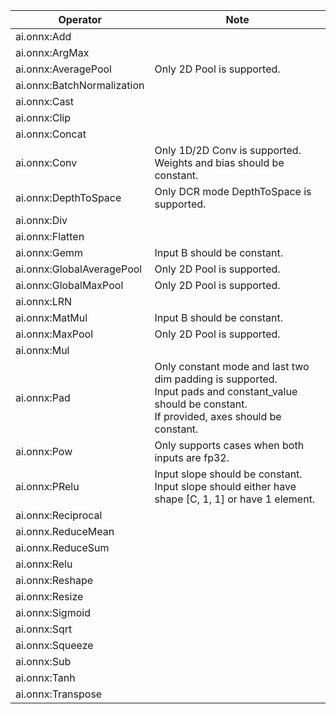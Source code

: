 <!--
Keep in sync with doco generated from /docs/execution-providers/CoreML-ExecutionProvider.md on the gh_pages branch
-->
| Operator                   | Note                                                                                                                                                      |
|----------------------------|-----------------------------------------------------------------------------------------------------------------------------------------------------------|
| ai.onnx:Add                ||
| ai.onnx:ArgMax             ||
| ai.onnx:AveragePool        | Only 2D Pool is supported.                                                                                                                                |
| ai.onnx:BatchNormalization ||
| ai.onnx:Cast               ||
| ai.onnx:Clip               ||
| ai.onnx:Concat             ||
| ai.onnx:Conv               | Only 1D/2D Conv is supported.<br/>Weights and bias should be constant.                                                                                    |
| ai.onnx:DepthToSpace       | Only DCR mode DepthToSpace is supported.                                                                                                                  |
| ai.onnx:Div                ||
| ai.onnx:Flatten            ||
| ai.onnx:Gemm               | Input B should be constant.                                                                                                                               |
| ai.onnx:GlobalAveragePool  | Only 2D Pool is supported.                                                                                                                                |
| ai.onnx:GlobalMaxPool      | Only 2D Pool is supported.                                                                                                                                |
| ai.onnx:LRN                ||
| ai.onnx:MatMul             | Input B should be constant.                                                                                                                               |
| ai.onnx:MaxPool            | Only 2D Pool is supported.                                                                                                                                |
| ai.onnx:Mul                ||
| ai.onnx:Pad                | Only constant mode and last two dim padding is supported.<br/>Input pads and constant_value should be constant.<br/>If provided, axes should be constant. |
| ai.onnx:Pow                | Only supports cases when both inputs are fp32.                                                                                                            |
| ai.onnx:PRelu              | Input slope should be constant.<br/>Input slope should either have shape [C, 1, 1] or have 1 element.                                                     |
| ai.onnx:Reciprocal         ||
| ai.onnx.ReduceMean         ||     
| ai.onnx.ReduceSum          ||
| ai.onnx:Relu               ||
| ai.onnx:Reshape            ||
| ai.onnx:Resize             ||
| ai.onnx:Sigmoid            ||
| ai.onnx:Sqrt               ||
| ai.onnx:Squeeze            ||
| ai.onnx:Sub                ||
| ai.onnx:Tanh               ||
| ai.onnx:Transpose          ||